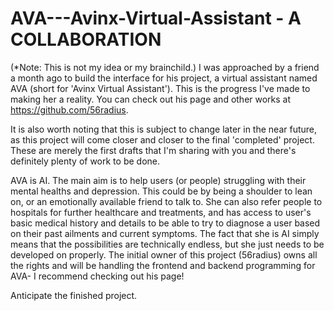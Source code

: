 # AVA---Avinx-Virtual-Assistant - A COLLABORATION
(*Note: This is not my idea or my brainchild.) I was approached by a friend a month ago to build the interface for his project, a virtual assistant named AVA (short for 'Avinx Virtual Assistant'). This is the progress I've made to making her a reality. You can check out his page and other works at https://github.com/56radius. 

It is also worth noting that this is subject to change later in the near future, as this project will come closer and closer to the final 'completed' project. These are merely the first drafts that I'm sharing with you and there's definitely plenty of work to be done.

AVA is AI. The main aim is to help users (or people) struggling with their mental healths and depression. This could be by being a shoulder to lean on, or an emotionally available friend to talk to. She can also refer people to hospitals for further healthcare and treatments, and has access to user's basic medical history and details to be able to try to diagnose a user based on their past ailments and current symptoms. The fact that she is AI simply means that the possibilities are technically endless, but she just needs to be developed on properly. The initial owner of this project (56radius) owns all the rights and will be handling the frontend and backend programming for AVA- I recommend checking out his page!

Anticipate the finished project.
